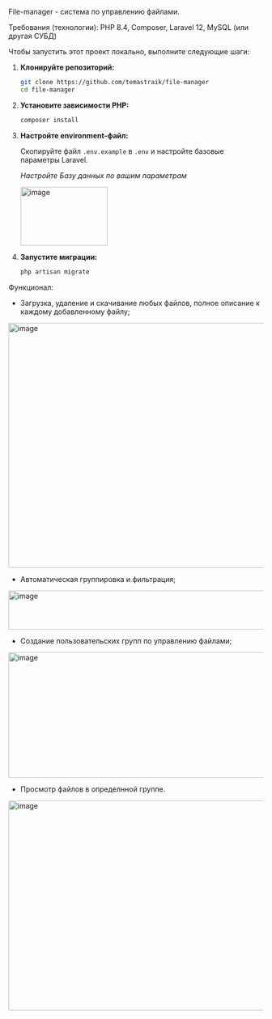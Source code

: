 File-manager - система по управлению файлами.

Требования (технологии): PHP 8.4, Composer, Laravel 12, MySQL (или другая СУБД)

Чтобы запустить этот проект локально, выполните следующие шаги:

1.  **Клонируйте репозиторий:**
    ```bash
    git clone https://github.com/temastraik/file-manager
    cd file-manager
    ```

2.  **Установите зависимости PHP:**
    ```bash
    composer install
    ```

3.  **Настройте environment-файл:**

    Скопируйте файл `.env.example` в `.env` и настройте базовые параметры Laravel.
    
    *Настройте Базу данных по вашим параметрам*
    
    <img width="172" height="116" alt="image" src="https://github.com/user-attachments/assets/a7f2a96d-fabc-438c-a2b0-2736b2179f30" />

5.  **Запустите миграции:**
    ```bash
    php artisan migrate
    ```

Функционал:

- Загрузка, удаление и скачивание любых файлов, полное описание к каждому добавленному файлу;

<img width="1311" height="484" alt="image" src="https://github.com/user-attachments/assets/0fcaa1cb-47cf-4bc5-8734-026dae9d67e3" />


- Автоматическая группировка и фильтрация;

<img width="1305" height="77" alt="image" src="https://github.com/user-attachments/assets/e78435e0-4dca-4127-b6dd-c9d65395c685" />



- Создание пользовательских групп по управлению файлами;

<img width="1312" height="248" alt="image" src="https://github.com/user-attachments/assets/00852a4c-130b-4e9d-beb1-4708f7825853" />

- Просмотр файлов в определнной группе.

<img width="1302" height="415" alt="image" src="https://github.com/user-attachments/assets/599fce39-28fa-4051-b415-e25cbba70f69" />



